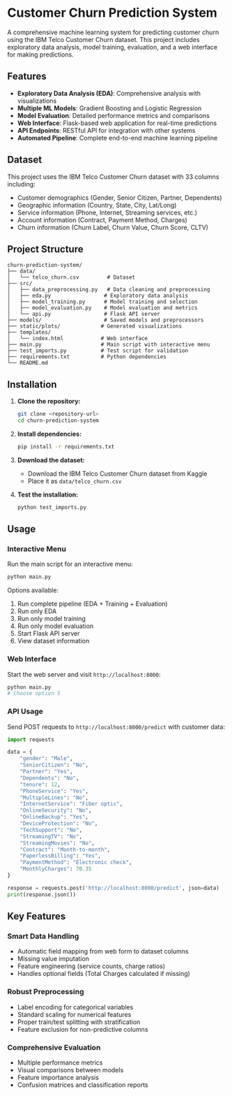 # Customer Churn Prediction System

A comprehensive machine learning system for predicting customer churn using the IBM Telco Customer Churn dataset. This project includes exploratory data analysis, model training, evaluation, and a web interface for making predictions.

## Features

- **Exploratory Data Analysis (EDA)**: Comprehensive analysis with visualizations
- **Multiple ML Models**: Gradient Boosting and Logistic Regression
- **Model Evaluation**: Detailed performance metrics and comparisons
- **Web Interface**: Flask-based web application for real-time predictions
- **API Endpoints**: RESTful API for integration with other systems
- **Automated Pipeline**: Complete end-to-end machine learning pipeline

## Dataset

This project uses the IBM Telco Customer Churn dataset with 33 columns including:

- Customer demographics (Gender, Senior Citizen, Partner, Dependents)
- Geographic information (Country, State, City, Lat/Long)
- Service information (Phone, Internet, Streaming services, etc.)
- Account information (Contract, Payment Method, Charges)
- Churn information (Churn Label, Churn Value, Churn Score, CLTV)

## Project Structure

```
churn-prediction-system/
├── data/
│   └── telco_churn.csv         # Dataset
├── src/
│   ├── data_preprocessing.py   # Data cleaning and preprocessing
│   ├── eda.py                 # Exploratory data analysis
│   ├── model_training.py      # Model training and selection
│   ├── model_evaluation.py    # Model evaluation and metrics
│   └── api.py                 # Flask API server
├── models/                    # Saved models and preprocessors
├── static/plots/             # Generated visualizations
├── templates/
│   └── index.html            # Web interface
├── main.py                   # Main script with interactive menu
├── test_imports.py           # Test script for validation
├── requirements.txt          # Python dependencies
└── README.md
```

## Installation

1. **Clone the repository:**

   ```bash
   git clone <repository-url>
   cd churn-prediction-system
   ```

2. **Install dependencies:**

   ```bash
   pip install -r requirements.txt
   ```

3. **Download the dataset:**

   - Download the IBM Telco Customer Churn dataset from Kaggle
   - Place it as `data/telco_churn.csv`

4. **Test the installation:**
   ```bash
   python test_imports.py
   ```

## Usage

### Interactive Menu

Run the main script for an interactive menu:

```bash
python main.py
```

Options available:

1. Run complete pipeline (EDA + Training + Evaluation)
2. Run only EDA
3. Run only model training
4. Run only model evaluation
5. Start Flask API server
6. View dataset information

### Web Interface

Start the web server and visit `http://localhost:8000`:

```bash
python main.py
# Choose option 5
```

### API Usage

Send POST requests to `http://localhost:8000/predict` with customer data:

```python
import requests

data = {
    "gender": "Male",
    "SeniorCitizen": "No",
    "Partner": "Yes",
    "Dependents": "No",
    "tenure": 12,
    "PhoneService": "Yes",
    "MultipleLines": "No",
    "InternetService": "Fiber optic",
    "OnlineSecurity": "No",
    "OnlineBackup": "Yes",
    "DeviceProtection": "No",
    "TechSupport": "No",
    "StreamingTV": "No",
    "StreamingMovies": "No",
    "Contract": "Month-to-month",
    "PaperlessBilling": "Yes",
    "PaymentMethod": "Electronic check",
    "MonthlyCharges": 70.35
}

response = requests.post('http://localhost:8000/predict', json=data)
print(response.json())
```

## Key Features

### Smart Data Handling

- Automatic field mapping from web form to dataset columns
- Missing value imputation
- Feature engineering (service counts, charge ratios)
- Handles optional fields (Total Charges calculated if missing)

### Robust Preprocessing

- Label encoding for categorical variables
- Standard scaling for numerical features
- Proper train/test splitting with stratification
- Feature exclusion for non-predictive columns

### Comprehensive Evaluation

- Multiple performance metrics
- Visual comparisons between models
- Feature importance analysis
- Confusion matrices and classification reports
